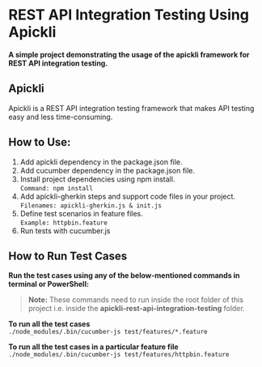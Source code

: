 # REST API Integration Testing Using Apickli
**A simple project demonstrating the usage of the apickli framework for REST API integration testing.**

## Apickli
Apickli is a REST API integration testing framework that makes API testing easy and less time-consuming.

## How to Use:
1. Add apickli dependency in the package.json file.
2. Add cucumber dependency in the package.json file.
3. Install project dependencies using npm install.
<br/>```Command: npm install```
4. Add apickli-gherkin steps and support code files in your project.
<br/>```Filenames: apickli-gherkin.js & init.js```
5. Define test scenarios in feature files.
<br/>```Example: httpbin.feature```
6. Run tests with cucumber.js

## How to Run Test Cases

**Run the test cases using any of the below-mentioned commands in terminal or PowerShell:**

> **Note:** These commands need to run inside the root folder of this project i.e. inside the **apickli-rest-api-integration-testing** folder.

**To run all the test cases**
  <br/>```./node_modules/.bin/cucumber-js test/features/*.feature```

**To run all the test cases in a particular feature file**
  <br/>```./node_modules/.bin/cucumber-js test/features/httpbin.feature```